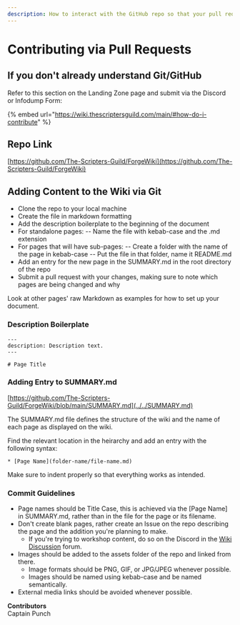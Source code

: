 ```yaml
---
description: How to interact with the GitHub repo so that your pull requests make sense.
---
```


# Contributing via Pull Requests

## If you don't already understand Git/GitHub

Refer to this section on the Landing Zone page and submit via the Discord or Infodump Form:

{% embed url="https://wiki.thescriptersguild.com/main/#how-do-i-contribute" %}

## Repo Link

[https://github.com/The-Scripters-Guild/ForgeWiki](https://github.com/The-Scripters-Guild/ForgeWiki)

## Adding Content to the Wiki via Git

* Clone the repo to your local machine
* Create the file in markdown formatting
* Add the description boilerplate to the beginning of the document
* For standalone pages: -- Name the file with kebab-case and the .md extension
* For pages that will have sub-pages: -- Create a folder with the name of the page in kebab-case -- Put the file in that folder, name it README.md
* Add an entry for the new page in the SUMMARY.md in the root directory of the repo
* Submit a pull request with your changes, making sure to note which pages are being changed and why

Look at other pages' raw Markdown as examples for how to set up your document.

### Description Boilerplate

```
---
description: Description text.
---

# Page Title
```

### Adding Entry to SUMMARY.md

[https://github.com/The-Scripters-Guild/ForgeWiki/blob/main/SUMMARY.md](../../SUMMARY.md)

The SUMMARY.md file defines the structure of the wiki and the name of each page as displayed on the wiki.

Find the relevant location in the heirarchy and add an entry with the following syntax:

```
* [Page Name](folder-name/file-name.md)
```

Make sure to indent properly so that everything works as intended.

### Commit Guidelines

* Page names should be Title Case, this is achieved via the \[Page Name] in SUMMARY.md, rather than in the file for the page or its filename.
* Don't create blank pages, rather create an Issue on the repo describing the page and the addition you're planning to make.
  * If you're trying to workshop content, do so on the Discord in the [Wiki Discussion](https://discord.com/channels/220766496635224065/1032391999740969011) forum.
* Images should be added to the assets folder of the repo and linked from there.
  * Image formats should be PNG, GIF, or JPG/JPEG whenever possible.
  * Images should be named using kebab-case and be named semantically.
* External media links should be avoided whenever possible.

**Contributors**\
Captain Punch
